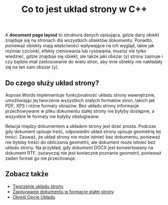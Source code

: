 ﻿---
title: Co to jest układ strony w C++
second_title: Aspose.Words dla C++
articleTitle: Co to jest układ strony
linktitle: Co to jest układ strony
description: "Zastanówmy się, czym jest układ strony. Układ strony opisuje geometrię treści zawartej w dokumencie."
type: docs
weight: 5
url: /pl/cpp/what-is-a-page-layout/
timestamp: 2024-09-24-14-35-44
---

A **document page layout** to struktura danych opisująca, gdzie dany obiekt znajduje się na stronach dla wszystkich obiektów dokumentu. Ponadto, ponieważ obiekty mają właściwości wpływające na ich wygląd, takie jak rozmiar czcionki, efekty cieniowania lub rysowania, musisz nie tylko wiedzieć, gdzie znajduje się obiekt, ale także jaki obszar (y) strony zajmuje i czy będzie miał zastosowanie do wielu stron, aby inne obiekty nie nakładały się na ten sam obszar (y).

## Do czego służy układ strony?

Aspose.Words implementuje funkcjonalność układu strony wewnętrznie, umożliwiając jej tworzenie wszystkich stałych formatów stron, takich jak PDF, XPS i różne formaty obrazów. Bez układu strony informacje przechowywane w pliku dokumentu stałej strony nie byłyby dostępne, a wszystkie te formaty nie byłyby obsługiwane.

Relacja między dokumentem a układem strony jest dość prosta. Podczas gdy dokument opisuje treść, odpowiedni układ strony opisuje geometrię tej treści. Zauważ, że układ strony nie może istnieć bez dokumentu, ponieważ nie byłoby treści do obliczania geometrii, ale dokument może istnieć bez układu strony. Na przykład, gdy dokument DOCX jest konwertowany na dokument RTF, zazwyczaj nie jest konieczne poznanie geometrii, ponieważ żaden format go nie przechowuje.

## Zobacz także

* [Tworzenie układu strony](/words/cpp/creating-a-page-layout/)
* [Zapisywanie dokumentu w formacie stałej strony](/words/cpp/saving-a-document-to-fixed-page-format/)
* [Określ Opcje Układu](/words/cpp/specify-layout-options/)
